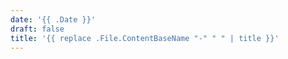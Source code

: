 ```yaml
---
date: '{{ .Date }}'
draft: false
title: '{{ replace .File.ContentBaseName "-" " " | title }}'
---
```

